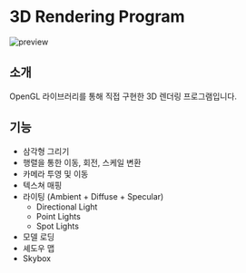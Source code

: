 # 3D Rendering Program

![preview](https://user-images.githubusercontent.com/96270683/188530821-2ff262f7-b663-4068-b590-61707b66adc6.png)

## 소개
OpenGL 라이브러리를 통해 직접 구현한 3D 렌더링 프로그램입니다.

## 기능
* 삼각형 그리기
* 행렬을 통한 이동, 회전, 스케일 변환
* 카메라 투영 및 이동
* 텍스쳐 매핑
* 라이팅 (Ambient + Diffuse + Specular)
  * Directional Light
  * Point Lights
  * Spot Lights
* 모델 로딩
* 셰도우 맵
* Skybox

